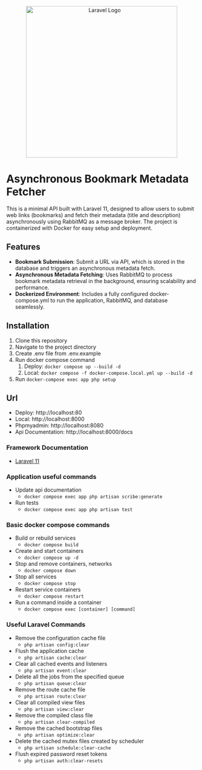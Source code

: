 <p align="center"><a href="https://laravel.com" target="_blank"><img src="https://raw.githubusercontent.com/laravel/art/master/logo-lockup/5%20SVG/2%20CMYK/1%20Full%20Color/laravel-logolockup-cmyk-red.svg" width="400" alt="Laravel Logo"></a></p>

# Asynchronous Bookmark Metadata Fetcher

This is a minimal API built with Laravel 11, designed to allow users to submit web links (bookmarks) and fetch their metadata (title and description) asynchronously using RabbitMQ as a message broker. The project is containerized with Docker for easy setup and deployment.

## Features

- **Bookmark Submission**: Submit a URL via API, which is stored in the database and triggers an asynchronous metadata fetch.
- **Asynchronous Metadata Fetching**: Uses RabbitMQ to process bookmark metadata retrieval in the background, ensuring scalability and performance.
- **Dockerized Environment**: Includes a fully configured docker-compose.yml to run the application, RabbitMQ, and database seamlessly.

## Installation

1. Clone this repository
2. Navigate to the project directory
3. Create .env file from .env.example
4. Run docker compose command
   1. Deploy: `docker compose up --build -d`
   2. Local: `docker compose -f docker-compose.local.yml up --build -d`
5. Run `docker-compose exec app php setup`

## Url
- Deploy: http://localhost:80
- Local: http://localhost:8000
- Phpmyadmin: http://localhost:8080
- Api Documentation: http://localhost:8000/docs

### Framework Documentation
- [Laravel 11](https://laravel.com/docs/11.x)

### Application useful commands
- Update api documentation
  - `docker compose exec app php artisan scribe:generate`
- Run tests
  - `docker compose exec app php artisan test`


### Basic docker compose commands
- Build or rebuild services
    - `docker compose build`
- Create and start containers
    - `docker compose up -d`
- Stop and remove containers, networks
    - `docker compose down`
- Stop all services
    - `docker compose stop`
- Restart service containers
    - `docker compose restart`
- Run a command inside a container
    - `docker compose exec [container] [command]`

### Useful Laravel Commands
- Remove the configuration cache file
    - `php artisan config:clear`
- Flush the application cache
    - `php artisan cache:clear`
- Clear all cached events and listeners
    - `php artisan event:clear`
- Delete all the jobs from the specified queue
    - `php artisan queue:clear`
- Remove the route cache file
    - `php artisan route:clear`
- Clear all compiled view files
    - `php artisan view:clear`
- Remove the compiled class file
    - `php artisan clear-compiled`
- Remove the cached bootstrap files
    - `php artisan optimize:clear`
- Delete the cached mutex files created by scheduler
    - `php artisan schedule:clear-cache`
- Flush expired password reset tokens
    - `php artisan auth:clear-resets`
